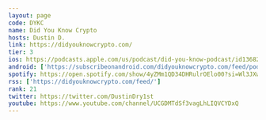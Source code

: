 ```yaml
---
layout: page
code: DYKC
name: Did You Know Crypto
hosts: Dustin D.
link: https://didyouknowcrypto.com/
tier: 3
ios: https://podcasts.apple.com/us/podcast/did-you-know-podcast/id1368275736
android: ['https://subscribeonandroid.com/didyouknowcrypto.com/feed/podcast/']
spotify: https://open.spotify.com/show/4yZMm1QD34DHRulrOElo00?si=Wl3JXwGUSa29dbGgDJKeGQ
rss: ['https://didyouknowcrypto.com/feed/']
rank: 21
twitter: https://twitter.com/DustinDry1st
youtube: https://www.youtube.com/channel/UCGDMTdSf3vagLhLIQVCYDxQ
---
```

